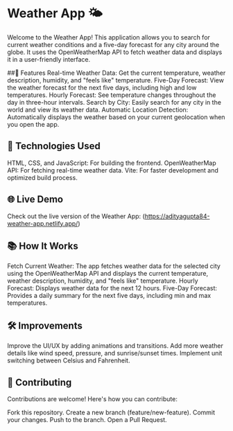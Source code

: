 # Weather App 🌤️
Welcome to the Weather App! This application allows you to search for current weather conditions and a five-day forecast for any city around the globe. 
It uses the OpenWeatherMap API to fetch weather data and displays it in a user-friendly interface.

##🌟 Features
Real-time Weather Data: Get the current temperature, weather description, humidity, and "feels like" temperature.
Five-Day Forecast: View the weather forecast for the next five days, including high and low temperatures.
Hourly Forecast: See temperature changes throughout the day in three-hour intervals.
Search by City: Easily search for any city in the world and view its weather data.
Automatic Location Detection: Automatically displays the weather based on your current geolocation when you open the app.

## 🚀 Technologies Used
HTML, CSS, and JavaScript: For building the frontend.
OpenWeatherMap API: For fetching real-time weather data.
Vite: For faster development and optimized build process.

## 🌐 Live Demo
Check out the live version of the Weather App: (https://adityagupta84-weather-app.netlify.app/)

## 📚 How It Works
Fetch Current Weather: The app fetches weather data for the selected city using the OpenWeatherMap API and displays the current temperature, weather description, humidity, and "feels like" temperature.
Hourly Forecast: Displays weather data for the next 12 hours.
Five-Day Forecast: Provides a daily summary for the next five days, including min and max temperatures.

## 🛠️ Improvements
Improve the UI/UX by adding animations and transitions.
Add more weather details like wind speed, pressure, and sunrise/sunset times.
Implement unit switching between Celsius and Fahrenheit.

## 🤝 Contributing
Contributions are welcome! Here's how you can contribute:

Fork this repository.
Create a new branch (feature/new-feature).
Commit your changes.
Push to the branch.
Open a Pull Request.
